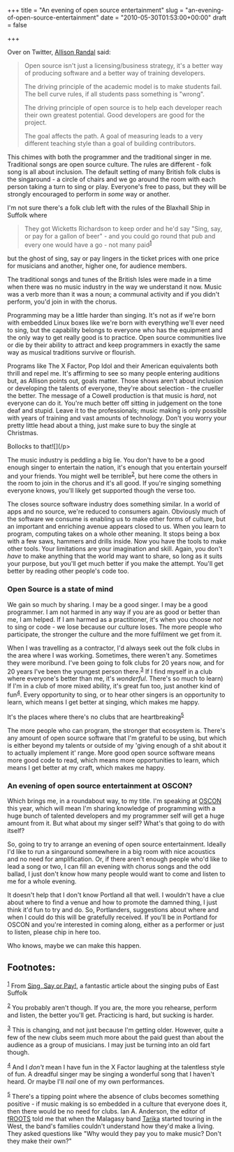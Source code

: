 +++
title = "An evening of open source entertainment"
slug = "an-evening-of-open-source-entertainment"
date = "2010-05-30T01:53:00+00:00"
draft = false

+++

<p>
Over on Twitter, <a href="http://www.twitter.com/allisonrandal">Allison Randal</a> said:

</p>
<blockquote>
<p>
Open source isn't just a licensing/business strategy, it's a better way of producing software and a better way of training developers.

</p>
<p>
The driving principle of the academic model is to make students fail. The bell curve rules, if all students pass something is "wrong&quot;.

</p>
<p>
The driving principle of open source is to help each developer reach their own greatest potential. Good developers are good for the project.

</p>
<p>
The goal affects the path. A goal of measuring leads to a very different teaching style than a goal of building contributors.

</p>
</blockquote>
<p>
This chimes with both the programmer and the traditional singer in me. Traditional songs are open source culture. The rules are different - folk song is all about inclusion. The default setting of many British folk clubs is the singaround - a circle of chairs and we go around the room with each person taking a turn to sing or play. Everyone's free to pass, but they will be strongly encouraged to perform in <i>some</i> way or another.

</p>
<p>
I'm not sure there's a folk club left with the rules of the Blaxhall Ship in Suffolk where

</p>
<blockquote>
<p>
They got Wicketts Richardson to keep order and he'd say "Sing, say, or pay for a gallon of beer&quot; - and you could go round that pub and every one would have a go - not many paid<sup><a class="footref" href="#100530osefn.1" name="fnr.1">1</a></sup>

</p>
</blockquote>
<p>
but the ghost of sing, say or pay lingers in the ticket prices with one price for musicians and another, higher one, for audience members.

</p>
<p>
The traditional songs and tunes of the British Isles were made in a time when there was no music industry in the way we understand it now. Music was a verb more than it was a noun; a communal activity and if you didn't perform, you'd join in with the chorus.

</p>
<p>
Programming may be a little harder than singing. It's not as if we're born with embedded Linux boxes like we're born with everything we'll ever need to sing, but the capability belongs to everyone who has the equipment and the only way to get really good is to practice. Open source communities live or die by their ability to attract and keep programmers in exactly the same way as musical traditions survive or flourish.

</p>
<p>
Programs like The X Factor, Pop Idol and their American equivalents both thrill and repel me. It's affirming to see so many people entering auditions but, as Allison points out, goals matter. Those shows aren't about inclusion or developing the talents of everyone, they're about selection - the crueller the better. The message of a Cowell production is that music is&nbsp;<i>hard</i>, not everyone can do it. You're much better off sitting in judgement on the tone deaf and stupid. Leave it to the professionals; music making is only possible with years of training and vast amounts of technology. Don't you worry your pretty little head about a thing, just make sure to buy the single at Christmas.

</p>
<p>
Bollocks to that![](/p>
<p>
    The music industry is peddling a big lie. You don&#39;t have to be a good enough singer to entertain the nation, it&#39;s enough that you entertain yourself and your friends. You might well be terrible<sup><a class="footref" href="#100530osefn.2" name="fnr.2">2</a></sup>, but here come the others in the room to join in the chorus and it&#39;s all good. If you&#39;re singing something everyone knows, you&#39;ll likely get supported though the verse too.</p>
<p>
    The closes source software industry does something similar. In a world of apps and no source, we&#39;re reduced to consumers again. Obviously much of the software we consume is enabling us to make other forms of culture, but an important and enriching avenue appears closed to us. When you learn to program, computing takes on a whole other meaning. It stops being a box with a few saws, hammers and drills inside. Now you have the tools to make other tools. Your limitations are your imagination and skill. Again, you don&#39;t <i>have</i> to make anything that the world may want to share, so long as it suits your purpose, but you&#39;ll get much better if you make the attempt. You&#39;ll get better by reading other people&#39;s code too.</p>
<div class="outline-3" id="100530oseoutline-container-1.1">
    <h3 id="100530osesec-1.1">
        Open Source is a state of mind</h3>
    <div class="outline-text-3" id="100530osetext-1.1">
        <p>
            We gain so much by sharing. I may be a good singer. I may be a good programmer. I am not harmed in any way if you are as good or better than me, I am helped. If I am harmed as a practitioner, it&#39;s when you choose <i>not</i> to sing or code - we lose because our culture loses. The more people who participate, the stronger the culture and the more fulfilment we get from it.</p>
        <p>
            When I was travelling as a contractor, I&#39;d always seek out the folk clubs in the area where I was working. Sometimes, there weren&#39;t any. Sometimes they were moribund. I&#39;ve been going to folk clubs for 20 years now, and for 20 years I&#39;ve been the youngest person there.<sup><a class="footref" href="#100530osefn.3" name="fnr.3">3</a></sup> If I find myself in a club where everyone&#39;s better than me, it&#39;s <i>wonderful</i>. There&#39;s so much to learn) If I'm in a club of more mixed ability, it's great fun too, just another kind of fun<sup><a class="footref" href="#100530osefn.4" name="fnr.4">4</a></sup>. Every opportunity to sing, or to hear other singers is an opportunity to learn, which means I get better at singing, which makes me happy.

</p>
<p>
It's the places where there's no clubs that are heartbreaking<sup><a class="footref" href="#100530osefn.5" name="fnr.5">5</a></sup>

</p>
<p>
The more people who can program, the stronger that ecosystem is. There's any amount of open source software that I'm grateful to be using, but which is either beyond my talents or outside of my 'giving enough of a shit about it to actually implement it' range. More good open source software means more good code to read, which means more opportunities to learn, which means I get better at my craft, which makes me happy.

</p>
</div>
</div>
<div class="outline-3" id="100530oseoutline-container-1.2">
<h3 id="100530osesec-1.2">
An evening of open source entertainment at OSCON?

</h3>
<div class="outline-text-3" id="100530osetext-1.2">
<p>
Which brings me, in a roundabout way, to my title. I'm speaking at <a href="http://www.oscon.com/oscon2010">OSCON</a> this year, which will mean I'm sharing knowledge of programming with a huge bunch of talented developers and my programmer self will get a huge amount from it. But what about my singer self? What's that going to do with itself?

</p>
<p>
So, going to try to arrange an evening of open source entertainment. Ideally I'd like to run a singaround somewhere in a big room with nice acoustics and no need for amplification. Or, if there aren't enough people who'd like to lead a song or two, I can fill an evening with chorus songs and the odd ballad, I just don't know how many people would want to come and listen to me for a whole evening.

</p>
<p>
It doesn't help that I don't know Portland all that well. I wouldn't have a clue about where to find a venue and how to promote the damned thing, I just think it'd fun to try and do. So, Portlanders, suggestions about where and when I could do this will be gratefully received. If you'll be in Portland for OSCON and you're interested in coming along, either as a performer or just to listen, please chip in here too.

</p>
<p>
Who knows, maybe we can make this happen.

</p>
</div>
</div>
<div id="100530osefootnotes">
<h2 class="footnotes">
Footnotes:

</h2>
<div id="100530osetext-footnotes">
<p class="footnote">
<sup><a class="footnum" href="#100530osefnr.1" name="fn.1">1</a></sup> From <a href="http://mustrad.org.uk/ssp/singsay1.htm">Sing, Say or Pay!</a>, a fantastic article about the singing pubs of East Suffolk

</p>
<p class="footnote">
<sup><a class="footnum" href="#100530osefnr.2" name="fn.2">2</a></sup> You probably aren't though. If you are, the more you rehearse, perform and listen, the better you'll get. Practicing is hard, but sucking is harder.

</p>
<p class="footnote">
<sup><a class="footnum" href="#100530osefnr.3" name="fn.3">3</a></sup> This is changing, and not just because I'm getting older. However, quite a few of the new clubs seem much more about the paid guest than about the audience as a group of musicians. I may just be turning into an old fart though.

</p>
<p class="footnote">
<sup><a class="footnum" href="#100530osefnr.4" name="fn.4">4</a></sup> And I <i>don't</i> mean I have fun in the X Factor laughing at the talentless style of fun. A dreadful singer may be singing a wonderful song that I haven't heard. Or maybe I'll <i>nail</i> one of my own performances.

</p>
<p class="footnote">
<sup><a class="footnum" href="#100530osefnr.5" name="fn.5">5</a></sup> There's a tipping point where the absence of clubs becomes something positive - if music making is so embedded in a culture that everyone does it, then there would be no need for clubs. Ian A. Anderson, the editor of <a href="http://www.frootsmag.com/">fROOTS</a> told me that when the Malagasy band <a href="http://www.frootsmag.com/tarika/">Tarika</a> started touring in the West, the band's families couldn't understand how they'd make a living. They asked questions like "Why would they pay you to make music? Don't they make their own?"

</p>
</div>
</div>

